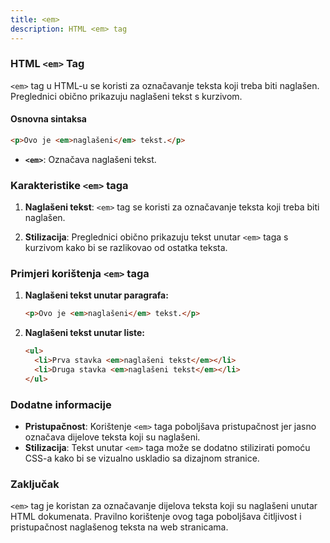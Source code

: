 ```yaml
---
title: <em>
description: HTML <em> tag
---
```


### HTML `<em>` Tag

`<em>` tag u HTML-u se koristi za označavanje teksta koji treba biti naglašen. Preglednici obično prikazuju naglašeni tekst s kurzivom.

#### Osnovna sintaksa

```html
<p>Ovo je <em>naglašeni</em> tekst.</p>
```

- **`<em>`**: Označava naglašeni tekst.

### Karakteristike `<em>` taga

1. **Naglašeni tekst**:
   `<em>` tag se koristi za označavanje teksta koji treba biti naglašen.

2. **Stilizacija**:
   Preglednici obično prikazuju tekst unutar `<em>` taga s kurzivom kako bi se razlikovao od ostatka teksta.

### Primjeri korištenja `<em>` taga

1. **Naglašeni tekst unutar paragrafa:**

   ```html
   <p>Ovo je <em>naglašeni</em> tekst.</p>
   ```

2. **Naglašeni tekst unutar liste:**
   ```html
   <ul>
     <li>Prva stavka <em>naglašeni tekst</em></li>
     <li>Druga stavka <em>naglašeni tekst</em></li>
   </ul>
   ```

### Dodatne informacije

- **Pristupačnost**: Korištenje `<em>` taga poboljšava pristupačnost jer jasno označava dijelove teksta koji su naglašeni.
- **Stilizacija**: Tekst unutar `<em>` taga može se dodatno stilizirati pomoću CSS-a kako bi se vizualno uskladio sa dizajnom stranice.

### Zaključak

`<em>` tag je koristan za označavanje dijelova teksta koji su naglašeni unutar HTML dokumenata. Pravilno korištenje ovog taga poboljšava čitljivost i pristupačnost naglašenog teksta na web stranicama.
